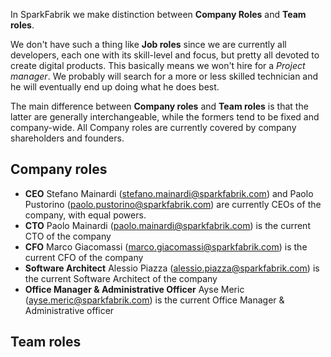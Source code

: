 In SparkFabrik we make distinction between **Company Roles** and **Team roles**.

We don't have such a thing like **Job roles** since we are currently all developers, each one with its skill-level and focus, but pretty all devoted to create digital products. This basically means we won't hire for a _Project manager_. We probably will search for a more or less skilled technician and he will eventually end up doing what he does best.

The main difference between **Company roles** and **Team roles** is that the latter are generally interchangeable, while the formers tend to be fixed and company-wide. All Company roles are currently covered by company shareholders and founders.

## Company roles

* **CEO**
  Stefano Mainardi (stefano.mainardi@sparkfabrik.com) and Paolo Pustorino (paolo.pustorino@sparkfabrik.com) are currently CEOs of the company, with equal powers.
* **CTO**
  Paolo Mainardi (paolo.mainardi@sparkfabrik.com) is the current CTO of the company
* **CFO**
  Marco Giacomassi (marco.giacomassi@sparkfabrik.com) is the current CFO of the company
* **Software Architect**
  Alessio Piazza (alessio.piazza@sparkfabrik.com) is the current Software Architect of the company
* **Office Manager & Administrative Officer**
  Ayse Meric (ayse.meric@sparkfabrik.com) is the current Office Manager & Administrative officer 

## Team roles
